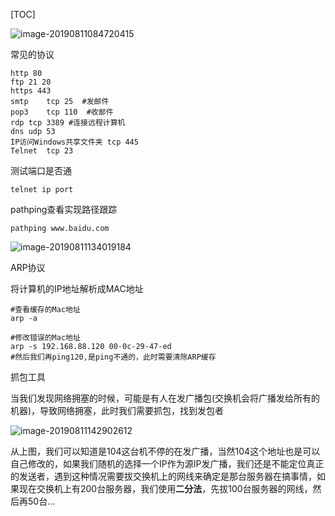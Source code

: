 [TOC]

![image-20190811084720415](/Users/chenyansong/Documents/note/images/computeNetwork/image-20190811084720415.png)

常见的协议

```shell
http 80
ftp 21 20
https 443
smtp	tcp 25	#发邮件
pop3	tcp 110  #收邮件
rdp	tcp 3389 #连接远程计算机
dns udp	53
IP访问Windows共享文件夹 tcp 445
Telnet	tcp 23
```

 测试端口是否通

```shell
telnet ip port
```

pathping查看实现路径跟踪

```shell
pathping www.baidu.com
```

![image-20190811134019184](/Users/chenyansong/Documents/note/images/computeNetwork/image-20190811134019184.png)



ARP协议

将计算机的IP地址解析成MAC地址

```shell
#查看缓存的Mac地址
arp -a

#修改错误的Mac地址
arp -s 192.168.88.120 00-0c-29-47-ed
#然后我们再ping120,是ping不通的，此时需要清除ARP缓存
```

抓包工具

当我们发现网络拥塞的时候，可能是有人在发广播包(交换机会将广播发给所有的机器)，导致网络拥塞，此时我们需要抓包，找到发包者

![image-20190811142902612](/Users/chenyansong/Documents/note/images/computeNetwork/image-20190811142902612.png)

从上图，我们可以知道是104这台机不停的在发广播，当然104这个地址也是可以自己修改的，如果我们随机的选择一个IP作为源IP发广播，我们还是不能定位真正的发送者，遇到这种情况需要拔交换机上的网线来确定是那台服务器在搞事情，如果现在交换机上有200台服务器，我们使用**二分法**，先拔100台服务器的网线，然后再50台...





